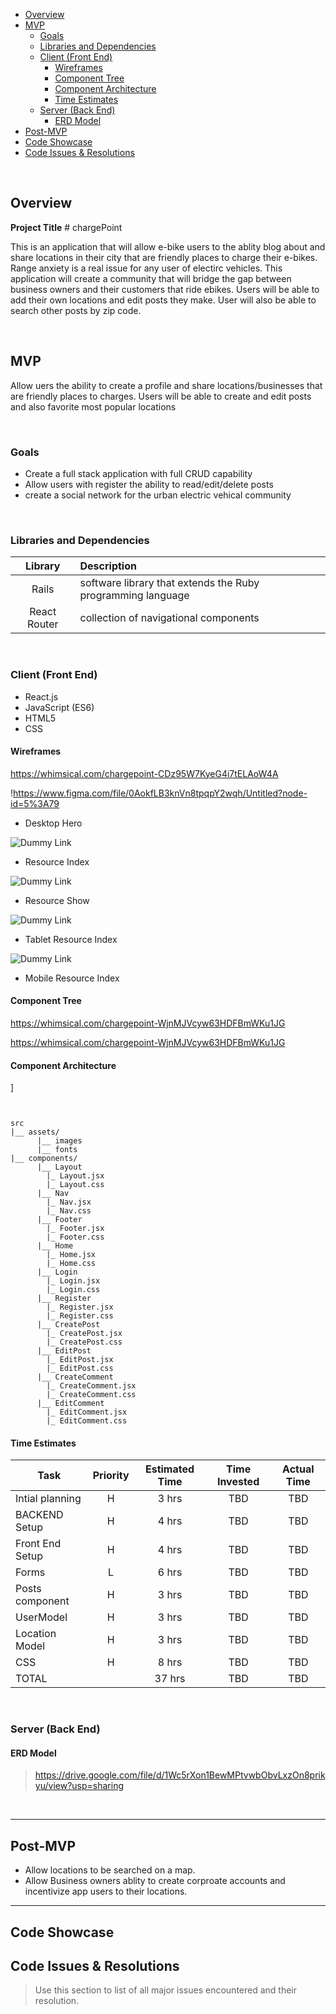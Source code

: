 






- [Overview](#overview)
- [MVP](#mvp)
  - [Goals](#goals)
  - [Libraries and Dependencies](#libraries-and-dependencies)
  - [Client (Front End)](#client-front-end)
    - [Wireframes](#wireframes)
    - [Component Tree](#component-tree)
    - [Component Architecture](#component-architecture)
    - [Time Estimates](#time-estimates)
  - [Server (Back End)](#server-back-end)
    - [ERD Model](#erd-model)
- [Post-MVP](#post-mvp)
- [Code Showcase](#code-showcase)
- [Code Issues & Resolutions](#code-issues--resolutions)

<br>

## Overview

**Project Title** # chargePoint

This is an application that will allow e-bike users to the ablity blog about and share locations in their city that are friendly places to charge their e-bikes. Range anxiety is a real issue for any user of electirc vehicles. This application will create a community that will bridge the gap between business owners and their customers that ride ebikes. Users will be able to add their own locations and edit posts they make. User will also be able to search other posts by zip code. 




<br>

## MVP

Allow uers the ability to create a profile and share locations/businesses that are friendly places to charges. Users will be able to create and edit posts and also favorite most popular locations

<br>

### Goals

- Create a full stack application with full CRUD capability 
- Allow users with register the ability to read/edit/delete posts
- create a social network for the urban electric vehical community 

<br>

### Libraries and Dependencies


|     Library      | Description                               			 |
| :--------------: | :----------------------------------------- 		 |
|      Rails       |  software library that extends the Ruby programming language|
|   React Router   |  collection of navigational components  			 |

<br>

### Client (Front End)

- React.js
- JavaScript (ES6)
- HTML5
- CSS


#### Wireframes



https://whimsical.com/chargepoint-CDz95W7KyeG4i7tELAoW4A

!https://www.figma.com/file/0AokfLB3knVn8tpqpY2wqh/Untitled?node-id=5%3A79

- Desktop Hero

![Dummy Link](url)

- Resource Index

![Dummy Link](url)

- Resource Show

![Dummy Link](url)

- Tablet Resource Index

![Dummy Link](url)

- Mobile Resource Index

#### Component Tree

https://whimsical.com/chargepoint-WjnMJVcyw63HDFBmWKu1JG


https://whimsical.com/chargepoint-WjnMJVcyw63HDFBmWKu1JG
#### Component Architecture

]

``` structure


src
|__ assets/
      |__ images
      |__ fonts
|__ components/
      |__ Layout
	    |_ Layout.jsx
	    |_ Layout.css
      |__ Nav
	    |_ Nav.jsx
	    |_ Nav.css
      |__ Footer
	    |_ Footer.jsx
	    |_ Footer.css
      |__ Home
	    |_ Home.jsx
	    |_ Home.css
      |__ Login
	    |_ Login.jsx
	    |_ Login.css
      |__ Register
	    |_ Register.jsx
	    |_ Register.css
      |__ CreatePost
	    |_ CreatePost.jsx
	    |_ CreatePost.css
      |__ EditPost
	    |_ EditPost.jsx
	    |_ EditPost.css
      |__ CreateComment
	    |_ CreateComment.jsx
	    |_ CreateComment.css
      |__ EditComment
	    |_ EditComment.jsx
	    |_ EditComment.css
```

#### Time Estimates



| Task                | Priority | Estimated Time | Time Invested | Actual Time |
| ------------------- | :------: | :------------: | :-----------: | :---------: |
| Intial planning     |    H     |     3 hrs      |     TBD       |     TBD     |
| BACKEND Setup       |    H     |     4 hrs      |     TBD       |     TBD     |
| Front End Setup     |    H     |     4 hrs      |     TBD       |     TBD     |
| Forms               |    L     |     6 hrs      |     TBD       |     TBD     |
| Posts component     |    H     |     3 hrs      |     TBD       |     TBD     |
| UserModel           |     H    |     3 hrs      |     TBD       |     TBD     |
| Location Model      |    H     |     3 hrs      |     TBD       |     TBD     |
| CSS                 |    H     |     8 hrs      |     TBD       |     TBD     |
| TOTAL               |          |     37 hrs     |     TBD       |     TBD     |
  
>

<br>

### Server (Back End)

#### ERD Model

> https://drive.google.com/file/d/1Wc5rXon1BewMPtvwbObvLxzOn8prikyu/view?usp=sharing

<br>

***

## Post-MVP

- Allow locations to be searched on a map. 
- Allow Business owners ablity to create corproate accounts and incentivize app users to their locations.
  



***

## Code Showcase


## Code Issues & Resolutions

> Use this section to list of all major issues encountered and their resolution.

